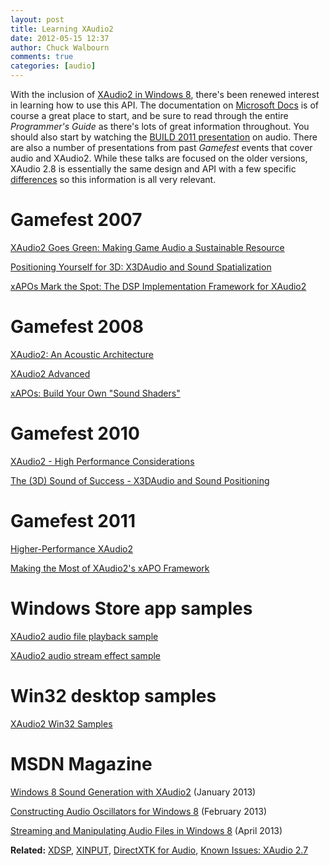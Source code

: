 ```yaml
---
layout: post
title: Learning XAudio2
date: 2012-05-15 12:37
author: Chuck Walbourn
comments: true
categories: [audio]
---
```

With the inclusion of <a href="https://walbourn.github.io/xaudio2-and-windows-8/">XAudio2 in Windows 8</a>, there's been renewed interest in learning how to use this API. The documentation on <a href="https://docs.microsoft.com/en-us/windows/desktop/xaudio2/xaudio2-apis-portal">Microsoft Docs</a> is of course a great place to start, and be sure to read through the entire <em>Programmer's Guide</em> as there's lots of great information throughout. You should also start by watching the <a href="https://channel9.msdn.com/Events/BUILD/BUILD2011/PLAT-755T">BUILD 2011 presentation</a> on audio. There are also a number of presentations from past <em>Gamefest</em> events that cover audio and XAudio2. While these talks are focused on the older versions, XAudio 2.8 is essentially the same design and API with a few specific <a href="https://docs.microsoft.com/en-us/windows/desktop/xaudio2/xaudio2-versions">differences</a> so this information is all very relevant.
<!--more-->

<h1>Gamefest 2007</h1>

<a href="https://walbourn.github.io/download/XAudio-2-Goes-Green.zip">XAudio2 Goes Green: Making Game Audio a Sustainable Resource</a>

<a href="https://walbourn.github.io/download/Positioning-Yourself-for-3D-X3DAudio-and-Sound-Spatialization.zip">Positioning Yourself for 3D: X3DAudio and Sound Spatialization</a>

<a href="https://walbourn.github.io/download/xAPOs-Mark-the-Spot.zip">xAPOs Mark the Spot: The DSP Implementation Framework for XAudio2</a>

<h1>Gamefest 2008</h1>

<a href="https://walbourn.github.io/download/XAudio-2-An-Acoustic-Architecture.zip">XAudio2: An Acoustic Architecture</a>

<a href="https://walbourn.github.io/download/XAudio-2-Advanced.zip">XAudio2 Advanced</a>

<a href="https://walbourn.github.io/download/xAPOs-Build-Your-Own-Sound-Shaders.zip">xAPOs: Build Your Own "Sound Shaders"</a>

<h1>Gamefest 2010</h1>

<a href="https://walbourn.github.io/download/XAudio2-Performance-Tips.zip">XAudio2 - High Performance Considerations</a>

<a href="https://walbourn.github.io/download/The-3D-Sound-of-Success.zip">The (3D) Sound of Success - X3DAudio and Sound Positioning</a>

<h1>Gamefest 2011</h1>

<a href="https://walbourn.github.io/download/Audio_XAudio2_Advanced.zip">Higher-Performance XAudio2</a>

<a href="https://walbourn.github.io/download/Audio_Making_the_Most_of_XAudio2_xAPO_Framework.zip">Making the Most of XAudio2's xAPO Framework</a>

<h1>Windows Store app samples</h1>

<a href="http://code.msdn.microsoft.com/Basic-Audio-Sample-9a5bb0b7">XAudio2 audio file playback sample</a>

<a href="http://code.msdn.microsoft.com/XAudio2-Stream-Effect-3f95c8f2">XAudio2 audio stream effect sample</a>

<h1>Win32 desktop samples</h1>

<a href="https://github.com/walbourn/directx-sdk-samples/tree/master/XAudio2">XAudio2 Win32 Samples</a>

<h1>MSDN Magazine</h1>

<a href="http://msdn.microsoft.com/en-us/magazine/jj883962.aspx">Windows 8 Sound Generation with XAudio2</a> (January 2013)

<a href="http://msdn.microsoft.com/en-us/magazine/jj891059.aspx">Constructing Audio Oscillators for Windows 8</a> (February 2013)

<a href="http://msdn.microsoft.com/en-us/magazine/dn166936.aspx">Streaming and Manipulating Audio Files in Windows 8</a> (April 2013)

**Related:** <a href="https://walbourn.github.io/xdsp-h/">XDSP</a>, <a href="https://walbourn.github.io/xinput-and-xaudio2/">XINPUT</a>, <a href="https://walbourn.github.io/directx-tool-kit-for-audio/">DirectXTK for Audio</a>, <a href="https://walbourn.github.io/known-issues-xaudio-2-7/">Known Issues: XAudio 2.7</a>
